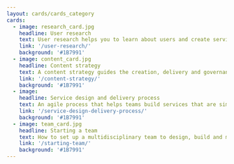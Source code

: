 ```yaml
---
layout: cards/cards_category
cards:
  - image: research_card.jpg
    headline: User research
    text: User research helps you to learn about users and create services that meet their needs.
    link: '/user-research/'
    background: '#1B7991'
  - image: content_card.jpg
    headline: Content strategy
    text: A content strategy guides the creation, delivery and governance of useful, usable content.
    link: '/content-strategy/'
    background: '#1B7991'
  - image:
    headline: Service design and delivery process
    text: An agile process that helps teams build services that are simpler, clearer and faster.
    link: '/service-design-delivery-process/'
    background: '#1B7991'   
  - image: team_card.jpg
    headline: Starting a team
    text: How to set up a multidisciplinary team to design, build and maintain  a service.
    link: '/starting-team/'
    background: '#1B7991'  
---
```


